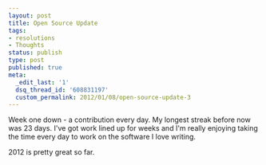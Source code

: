 ```yaml
---
layout: post
title: Open Source Update
tags:
- resolutions
- Thoughts
status: publish
type: post
published: true
meta:
  _edit_last: '1'
  dsq_thread_id: '608831197'
  custom_permalink: 2012/01/08/open-source-update-3
---
```

Week one down - a contribution every day. My longest streak before now was 23 days. I've got work lined up for weeks   and I'm really enjoying taking the time every day to work on the software I love writing.

2012 is pretty great so far.
